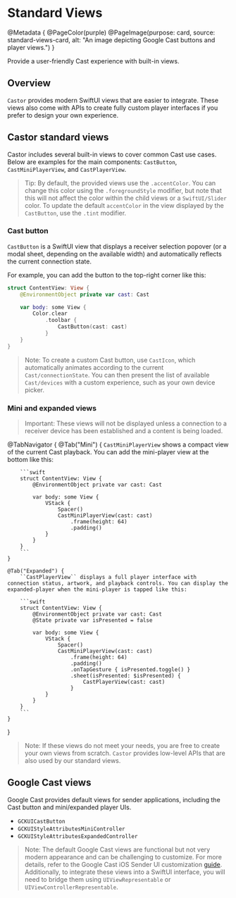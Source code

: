 # Standard Views

@Metadata {
    @PageColor(purple)
    @PageImage(purpose: card, source: standard-views-card, alt: "An image depicting Google Cast buttons and player views.")
}

Provide a user-friendly Cast experience with built-in views.

## Overview

``Castor`` provides modern SwiftUI views that are easier to integrate. These views also come with APIs to create fully custom player interfaces if you prefer to design your own experience.

## Castor standard views

Castor includes several built-in views to cover common Cast use cases. Below are examples for the main components: ``CastButton``, ``CastMiniPlayerView``, and ``CastPlayerView``.

> Tip: By default, the provided views use the `.accentColor`. You can change this color using the `.foregroundStyle` modifier, but note that this will not affect the color within the child views or a ``SwiftUI/Slider`` color. To update the default `accentColor` in the view displayed by the ``CastButton``, use the `.tint` modifier.

### Cast button

``CastButton`` is a SwiftUI view that displays a receiver selection popover (or a modal sheet, depending on the available width) and automatically reflects the current connection state.

For example, you can add the button to the top-right corner like this:

```swift
struct ContentView: View {
    @EnvironmentObject private var cast: Cast

    var body: some View {
        Color.clear
            .toolbar {
                CastButton(cast: cast)
            }
    }
}
```

> Note: To create a custom Cast button, use ``CastIcon``, which automatically animates according to the current ``Cast/connectionState``. You can then present the list of available ``Cast/devices`` with a custom experience, such as your own device picker.

### Mini and expanded views

> Important: These views will not be displayed unless a connection to a receiver device has been established and a content is being loaded.

<!-- markdownlint-disable MD046 -->
@TabNavigator {
    @Tab("Mini") {
        ``CastMiniPlayerView`` shows a compact view of the current Cast playback. You can add the mini-player view at the bottom like this:

        ```swift
        struct ContentView: View {
            @EnvironmentObject private var cast: Cast

            var body: some View {
                VStack {
                    Spacer()
                    CastMiniPlayerView(cast: cast)
                        .frame(height: 64)
                        .padding()
                }
            }
        }
        ```
    }

    @Tab("Expanded") {
        ``CastPlayerView`` displays a full player interface with connection status, artwork, and playback controls. You can display the expanded-player when the mini-player is tapped like this:

        ```swift
        struct ContentView: View {
            @EnvironmentObject private var cast: Cast
            @State private var isPresented = false

            var body: some View {
                VStack {
                    Spacer()
                    CastMiniPlayerView(cast: cast)
                        .frame(height: 64)
                        .padding()
                        .onTapGesture { isPresented.toggle() }
                        .sheet(isPresented: $isPresented) {
                            CastPlayerView(cast: cast)
                        }
                }
            }
        }
        ```
    }
}
<!-- markdownlint-restore -->

> Note: If these views do not meet your needs, you are free to create your own views from scratch. ``Castor`` provides low-level APIs that are also used by our standard views.

## Google Cast views

Google Cast provides default views for sender applications, including the Cast button and mini/expanded player UIs.  

- `GCKUICastButton`  
- `GCKUIStyleAttributesMiniController`  
- `GCKUIStyleAttributesExpandedController`

> Note: The default Google Cast views are functional but not very modern appearance and can be challenging to customize. For more details, refer to the Google Cast iOS Sender UI customization [guide](https://developers.google.com/cast/docs/ios_sender/customize_ui#style_hierarchy). Additionally, to integrate these views into a SwiftUI interface, you will need to bridge them using `UIViewRepresentable` or `UIViewControllerRepresentable`.
